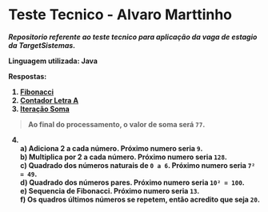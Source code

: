# Teste Tecnico - Alvaro Marttinho 
<b>

*Repositorio referente ao teste tecnico para aplicação da vaga de estagio da **TargetSistemas**.*

Linguagem utilizada: **Java**

Respostas:

1) [Fibonacci](https://github.com/avinho/teste-tecnico/blob/main/Fibonacci.java)
2) [Contador Letra A](https://github.com/avinho/teste-tecnico/blob/main/ContadorDeLetra.java)
3) [Iteração Soma](https://github.com/avinho/teste-tecnico/blob/main/IteracaoSoma.java)
 > Ao final do processamento, o valor de soma será `77`.
4) \
a) Adiciona 2 a cada número. Próximo numero seria `9`. \
b) Multiplica por 2 a cada número. Próximo numero seria `128`. \
c) Quadrado dos números naturais de `0 a 6`. Próximo numero seria `7² = 49`. \
d) Quadrado dos números pares. Próximo numero seria `10² = 100`. \
e) Sequencia de Fibonacci. Próximo numero seria `13`.\
f) Os quadros últimos números se repetem, então acredito que seja `20`.
